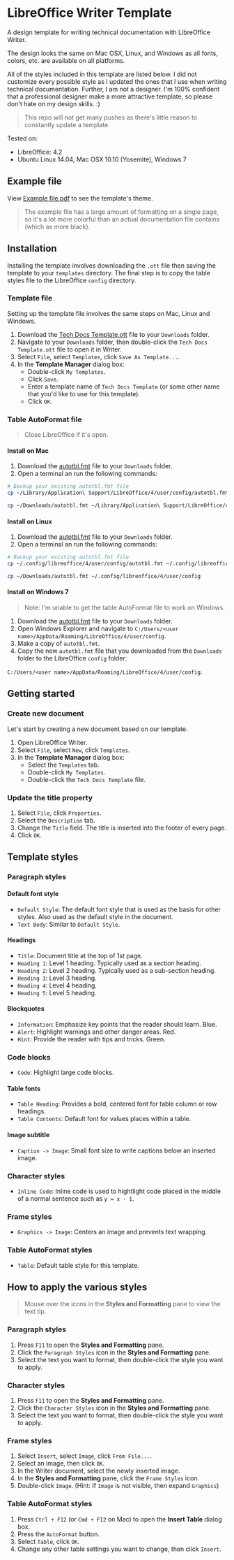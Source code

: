 # LibreOffice Writer Template

A design template for writing technical documentation with LibreOffice Writer.

The design looks the same on Mac OSX, Linux, and Windows as all fonts, colors, 
etc. are available on all platforms.

All of the styles included in this template are listed below. I did not 
customize every possible style as I updated the ones that I use when writing
technical documentation. Further, I am not a designer. I'm 100% confident that
a professional designer make a more attractive template, so please don't hate on
my design skills. :)

> This repo will not get many pushes as there's little reason to constantly 
> update a template.

Tested on:
- LibreOffice: 4.2
- Ubuntu Linux 14.04, Mac OSX 10.10 (Yosemite), Windows 7


## Example file

View [Example file.pdf](https://github.com/akbarahmed/libreoffice-writer-template/raw/master/Example%20file.pdf)
to see the template's theme.

> The example file has a large amount of formatting on a single page, so it's a lot
> more colorful than an actual documentation file contains (which as more black).

## Installation

Installing the template involves downloading the `.ott` file then saving the
template to your `templates` directory. The final step is to copy the table
styles file to the LibreOffice `config` directory.

### Template file

Setting up the template file involves the same steps on Mac, Linux and Windows.

1. Download the [Tech Docs Template.ott](https://github.com/akbarahmed/libreoffice-writer-template/raw/master/Tech%20Docs%20Template.ott) file to 
   your `Downloads` folder. 
3. Navigate to your `Downloads` folder, then double-click  the 
   `Tech Docs Template.ott` file to open it in Writer.
4. Select `File`, select `Templates`, click `Save As Template...`.
5. In the **Template Manager** dialog box: 
    - Double-click `My Templates`.
    - Click `Save`.
    - Enter a template name of `Tech Docs Template` (or some other name that 
      you'd like to use for this template).
    - Click `OK`.

### Table AutoFormat file

> Close LibreOffice if it's open.

#### Install on Mac

1. Download the [autotbl.fmt](https://github.com/akbarahmed/libreoffice-writer-template/raw/master/autotbl.fmt) file to your `Downloads` folder.
2. Open a terminal an run the following commands:

```bash
# Backup your existing autotbl.fmt file
cp ~/Library/Application\ Support/LibreOffice/4/user/config/autotbl.fmt ~/Library/Application\ Support/LibreOffice/4/user/config/autotbl.fmt-bk

cp ~/Downloads/autotbl.fmt ~/Library/Application\ Support/LibreOffice/4/user/config/autotbl.fmt
```

#### Install on Linux

1. Download the [autotbl.fmt](https://github.com/akbarahmed/libreoffice-writer-template/raw/master/autotbl.fmt) file to your `Downloads` folder.
2. Open a terminal an run the following commands:

```bash
# Backup your existing autotbl.fmt file
cp ~/.config/libreoffice/4/user/config/autotbl.fmt ~/.config/libreoffice/4/user/config/autotbl.fmt-bk

cp ~/Downloads/autotbl.fmt ~/.config/libreoffice/4/user/config
```

#### Install on Windows 7

> Note: I'm unable to get the table AutoFormat file to work on Windows.

1. Download the [autotbl.fmt](https://github.com/akbarahmed/libreoffice-writer-template/raw/master/autotbl.fmt) file to your `Downloads` folder.
2. Open Windows Explorer and navigate to `C:/Users/<user name>/AppData/Roaming/LibreOffice/4/user/config`.
3. Make a copy of `autotbl.fmt`.
4. Copy the new `autotbl.fmt` file that you downloaded from the `Downloads` 
   folder to the LibreOffice `config` folder:

`C:/Users/<user name>/AppData/Roaming/LibreOffice/4/user/config`.


## Getting started

### Create new document

Let's start by creating a new document based on our template.

1. Open LibreOffice Writer.
2. Select `File`, select `New`, click `Templates`.
3. In the **Template Manager** dialog box:
    - Select the `Templates` tab. 
    - Double-click `My Templates`.
    - Double-click the `Tech Docs Template` file.


### Update the title property

1. Select `File`, click `Properties`.
2. Select the `Description` tab.
3. Change the `Title` field. The title is inserted into the footer of every 
   page.
4. Click `OK`.


## Template styles

### Paragraph styles

#### Default font style

- `Default Style`: The default font style that is used as the basis for other
  styles. Also used as the default style in the document. 
- `Text Body`: Similar to `Default Style`.

#### Headings

- `Title`: Document title at the top of 1st page.
- `Heading 1`: Level 1 heading. Typically used as a section heading.
- `Heading 2`: Level 2 heading. Typically used as a sub-section heading.
- `Heading 3`: Level 3 heading.
- `Heading 4`: Level 4 heading.
- `Heading 5`: Level 5 heading.

#### Blockquotes

- `Information`: Emphasize key points that the reader should learn. Blue.
- `Alert`: Highlight warnings and other danger areas. Red.
- `Hint`: Provide the reader with tips and tricks. Green.

### Code blocks

- `Code`: Highlight large code blocks.

#### Table fonts

- `Table Heading`: Provides a bold, centered font for table column or row 
  headings.
- `Table Contents`: Default font for values places within a table.

#### Image subtitle

- `Caption -> Image`: Small font size to write captions below an inserted image.

### Character styles

- `Inline Code`: Inline code is used to hightlight code placed in the middle of
  a normal sentence such as `y = x - 1`.

### Frame styles

- `Graphics -> Image`: Centers an image and prevents text wrapping.

### Table AutoFormat styles

- `Table`: Default table style for this template. 


## How to apply the various styles

> Mouse over the icons in the **Styles and Formatting** pane to view the text
> tip.

### Paragraph styles

1. Press `F11` to open the **Styles and Formatting** pane.
2. Click the `Paragraph Styles` icon in the **Styles and Formatting** pane.
3. Select the text you want to format, then double-click the style you want to
   apply.

### Character styles

1. Press `F11` to open the **Styles and Formatting** pane.
2. Click the `Character Styles` icon in the **Styles and Formatting** pane.
3. Select the text you want to format, then double-click the style you want to
   apply.

### Frame styles

1. Select `Insert`, select `Image`, click `From File...`.
2. Select an image, then click `OK`.
3. In the Writer document, select the newly inserted image.
4. In the **Styles and Formatting** pane, click the `Frame Styles` icon.
5. Double-click `Image`. (Hint: If `Image` is not visible, then expand 
   `Graphics`)

### Table AutoFormat styles

1. Press `Ctrl + F12` (or `Cmd + F12` on Mac) to open the **Insert Table**
   dialog box.
2. Press the `AutoFormat` button.
3. Select `Table`, click `OK`.
4. Change any other table settings you want to change, then click `Insert`.
